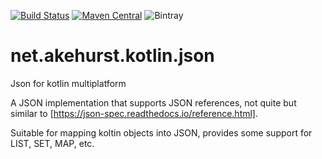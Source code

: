 [![Build Status](https://travis-ci.com/dhakehurst/net.akehurst.kotlin.json.svg?branch=master)](https://travis-ci.com/dhakehurst/net.akehurst.kotlin.json)
[![Maven Central](https://maven-badges.herokuapp.com/maven-central/net.akehurst.kotlin.json/json/badge.svg)](https://maven-badges.herokuapp.com/maven-central/net.akehurst.kotlin.json/json)
![Bintray](https://img.shields.io/bintray/v/dhakehurst/maven/net.akehurst.kotlin.json.svg)

# net.akehurst.kotlin.json

Json for kotlin multiplatform

A JSON implementation that supports JSON references, not quite but similar to [https://json-spec.readthedocs.io/reference.html].


Suitable for mapping koltin objects into JSON, provides some support for LIST, SET, MAP, etc.

